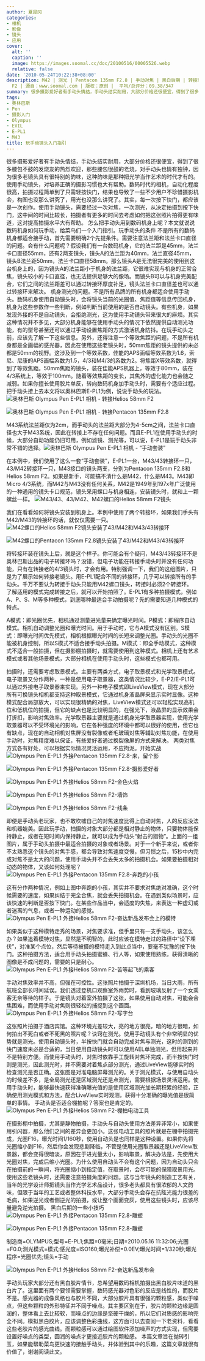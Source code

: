 ```yaml
---
author: 夏昆冈
categories:
- 相机
- 影像
- 镜头
- 应用
cover:
  alt: ''
  caption: ''
  image: https://images.soomal.cc/doc/20100516/00005526.webp
  relative: false
date: '2010-05-24T10:22:38+08:00'
description: M42 | 测光 | Pentacon 135mm F2.8 | 手动对焦 | 黑白后期 | 转接环 | 手动镜头 | Helios 58mm
  F2 | 源自：www.soomal.com | 版权：原创 |  平均/总评分：09.38/347
summary: 很多摄影爱好者有手动头情结，手动头结实耐用，大部分价格还很便宜，得到了很多腰包不鼓的发烧友的热烈欢迎，那些腰包很鼓的老烧，对手动头也情有独钟，因为很多老镜头具有很特别的韵味，这种韵味是那种把光学当作艺术的时代才有的。使用手动镜头，对培养正确的摄影习惯也大有帮助。数码时代的相机，自动化程度很高，拍摄过程简单到了只需轻按快门，结果也导致了一些不少用户不珍惜摄影机会，构图也没那么讲究了，用光也没那么讲究了。其实，每一次按下快门……
tags:
- 奥林巴斯
- Pen
- 摄影入门
- Olympus
- EVIL
- E-PL1
- M43
title: 玩手动镜头入门指引
---
```


很多摄影爱好者有手动头情结，手动头结实耐用，大部分价格还很便宜，得到了很多腰包不鼓的发烧友的热烈欢迎，那些腰包很鼓的老烧，对手动头也情有独钟，因为很多老镜头具有很特别的韵味，这种韵味是那种把光学当作艺术的时代才有的。使用手动镜头，对培养正确的摄影习惯也大有帮助。数码时代的相机，自动化程度很高，拍摄过程简单到了只需轻按快门，结果也导致了一些不少用户不珍惜摄影机会，构图也没那么讲究了，用光也没那么讲究了。其实，每一次按下快门，都应该是一次创作。使用手动镜头，需要经过一次对焦，一次测光，从决定拍摄到按下快门，这中间的时间比较长，拍摄者有更多的时间去考虑如何把这张照片拍得更有味道，这对提高拍摄水平大有帮助。
怎么把手动头用到数码机身上呢？本文就说说数码机身如何玩手动，给菜鸟们一个入门指引。玩手动头的条件
不是所有的数码机身都适合接手动，首先需要明确2个先提条件。需要注意法兰距和法兰卡口直径的问题。会有什么问题呢？假设我们有一台数码机身，它的法兰距是45mm，法兰卡口直径55mm，还有2两支镜头，镜头A的法兰距为40mm，法兰直径45mm，镜头B法兰距50mm，法兰卡口直径58mm。那么镜头A是无法很完美的使用到这台机身上的，因为镜头A的法兰距小于机身的法兰距，它很难实现与机身的正常合焦，镜头较小的卡口直径，也无法提供足够大的像场。而镜头B可以与机身完美配合，它们之间的法兰距差可以通过转接环厚度补足，镜头法兰卡口直径差也可以通过转接环来解决。
机身测光的问题。不是所有品牌的所有机身都适合使用手动头。数码机身使用自动镜头时，会将镜头当前的光圈值、焦距值等信息传回机身，机身为这些参数作一些判断，例如判断当前使用的是否自动镜头。有些机身，如果发现外接的不是自动镜头，会拒绝测光，这为使用手动镜头带来很大的麻烦。其实这种情况并不多见，大部分机身能够在使用手动头的情况下依然提供自动测光功能，有的型号甚至还可以通过手动设置焦距的方式激活机身防抖。在玩手动头之前，应该先了解一下这些信息。另外，还得注意一个等效焦距的问题，不是所有机身都是全画幅的感光器，因此在使用这些老镜头时，50mm焦距的镜头提供的未必都是50mm的视野。这涉及到一个等效系数，佳能的APS画幅等效系数为1.6，索尼、尼康的APS画幅系数为1.5，4/3和M4/3的系数为2。将焦距X等效系数，就得到了等效焦距。50mm焦距的镜头，装在佳能APS机器上，等效于80mm，装在4/3系统上，等效于100mm。随着等效焦距的变长，其焦外的虚化能力也会随之减弱。如果你擅长使用胶片单反，转向数码机身加手动头时，需要有个适应过程。
把手动头接上去本文将以奥林巴斯E-PL1为例，说说手动头的玩法。
![奥林巴斯 Olympus Pen E-PL1 相机 - 转接Helios 58mm F2](https://images.soomal.cc/doc/20100516/00005524.webp)




![奥林巴斯 Olympus Pen E-PL1 相机 - 转接Pentacon 135mm F2.8](https://images.soomal.cc/doc/20100516/00005525.webp)




M43系统法兰距仅为2cm，而手动头的法兰距大部分为4-5cm之间，法兰卡口直径也大于M43系统，因此在转接上不存在任何问题。而且E-PL1在使用手动头的时候，大部分自动功能仍旧可用，例如滤镜、测光等，可以说，E-PL1是玩手动头非常不错的选择。![奥林巴斯 Olympus Pen E-PL1 相机 - “手动套装”](https://images.soomal.cc/doc/20100516/00005526.webp)




在本例中，我们使用了这么一套“手动套装”，E-PL1一台，M43/43转接环一只，43/M42转接环一只，M43接口的镜头两支，分别为Pentacon 135mm F2.8和Helios 58mm F2。如果是新手，可能搞不清什么是M42，什么是M43。M43即 Micro 4/3系统，而M42与M43没有任何关系，M42是1949年到197x年广泛使用的一种通用的镜头卡口规范，镜头采用螺口与机身相连，安装镜头时，就和上一颗螺丝一样。
![M43/43、43/M42、M42螺口的Helios 58mm F2镜头](https://images.soomal.cc/doc/20100516/00005527.webp)




我们在看看如何将镜头安装到机身上。本例中使用了两个转接环，如果我们手头有M42/M43的转接环的话，就仅仅需要一只。![M42螺口的Helios 58mm F2镜头安装了43/M42和M43/43转接环](https://images.soomal.cc/doc/20100516/00005528.webp)




![M42螺口的Pentacon 135mm F2.8镜头安装了43/M42和M43/43转接环](https://images.soomal.cc/doc/20100516/00005529.webp)




将转接环装在镜头上后，就是这个样子。你可能会有个疑问，M43/43转接环不是奥林巴斯出品的电子转接环吗？没错，但电子功能在转接手动头时并没有任何功能，只有在转接老的4/3镜头时，才会有用。特别强调一下，我们的这组图片，只是为了展示如何转接老镜头。用E-PL1配合不同的转接环，几乎可以转接所有的手动头。千万不要认为转接手动头只能用M42螺口镜头，转接时必须2个转接环。
了解适用的模式完成转接之后，就可以开始拍照了。E-PL1有多种拍摄模式，例如A、P、S、M等多种模式，到底哪种最适合手动拍摄呢？先的需要知道几种模式的特点。

A模式：即光圈优先，相机通过测量进光量来确定曝光时间。P模式：即程序自动模式。相机自动调整光圈和曝光时间。用于手动时，它与A模式没有区别。S模式：即曝光时间优先模式，相机根据曝光时间的长短来调整光圈。手动头的光圈不能被机身控制，所以S模式不适合接手动头拍摄。M模式：即全手动模式，这种模式不适合一般拍摄，但在摄影棚拍摄时，就需要使用到这种模式。相机上还有艺术模式或者其他场景模式，大部分相机在使用手动头时，这些模式也都可用。

拍摄时，还需要考虑取景模式。主要有两类方式，电子取景模式和光学取景模式。
电子取景又分作两种，一种是使用电子取景器，这类情况比较少，E-P2/E-PL1可以通过外接电子取景器来实现。另外一种电子模式即LiveView模式，现在大部分所有可换镜头相机都支持这种取景模式，它通过机身液晶屏来显示实时显像。这种模式配合局部放大，可以实现很精确的对焦，LiveView模式还可以轻松实现高机位和低机位的拍摄，但它的缺点也是比较明显的，在强光下，液晶屏的显示效果会打折扣，影响对焦效率。光学取景器主要就是通过机身光学取景器实现，使用光学取景器可以不受环境光的影响，它在各种强度的环境中都可以很好的使用，但它也有缺点，现在的自动相机对焦屏没有裂像或者毛玻璃对焦等辅助对焦功能，在使用手动时，对焦精度难以保证，有些爱好者通过换裂像屏的方式来解决。
两类对焦方式各有好处，可以根据实际情况灵活运用，不应拘泥。开始实战
![Olympus Pen E-PL1 外接Pentacon 135mm F2.8-来，留个影](https://images.soomal.cc/doc/20100516/00005533.webp)




![Olympus Pen E-PL1 外接Pentacon 135mm F2.8-摄影爱好者](https://images.soomal.cc/doc/20100516/00005534.webp)




![Olympus Pen E-PL1 外接Helios 58mm F2-金色火焰](https://images.soomal.cc/doc/20100521/00005583.webp)




![Olympus Pen E-PL1 外接Helios 58mm F2-墙饰](https://images.soomal.cc/doc/20100521/00005585.webp)




![Olympus Pen E-PL1 外接Helios 58mm F2-线条](https://images.soomal.cc/doc/20100521/00005586.webp)




即便是手动头老玩家，也不敢吹嘘自己的对焦速度比得上自动对焦，人的反应没法和机器媲美。因此玩手动，拍摄的对象大部分都是相对静止的物体，只要物体能保持静止，或者在短时间内保持静止，就可以成为手动头“射击的猎物”。上面的一组图片，属于手动头拍摄中最适合拍摄的对象或者场景。对于一个新手来说，或者你不太熟悉这个镜头的对焦手感，都会导致对焦速度变慢，但习惯之后，15秒中内完成对焦不是太大的问题，使用手动头并不会丢失太多的拍摄机会。如果要拍摄相对动态的物体，又该如何处理呢？
![Olympus Pen E-PL1 外接Pentacon 135mm F2.8-奔跑的小孩](https://images.soomal.cc/doc/20100516/00005532.webp)




这有分作两种情况，例如上图中奔跑的小孩，其实并不要求对焦绝对准确，这个时候需要的速度，如果纠结于完全合焦，就会丢失拍摄机会。在遇到类似场景时，应该快速的判断是否按下快门。在某些作品当中，会适度的失焦，来表达一种虚幻或者迷离的气息，或者一种运动的感觉。![Olympus Pen E-PL1 外接Helios 58mm F2-奋达新品发布会上的模特](https://images.soomal.cc/doc/20100521/00005588.webp)




如果类似于这种模特走秀的场景，对焦要求准，但手里只有一支手动头，该怎么办？如果追着模特对焦，显然是不明智的，此时应该在模特走过的路径中“设下埋伏”，对准某个点位，然后等待被摄的模特走入到此点当中，要毫不犹豫的按下快门。这种拍摄方法，适合用手动头拍摄蜜蜂、行人等，如果使用熟练，获得清晰的图像是不成问题的，需要的只是耐心。![Olympus Pen E-PL1 外接Helios 58mm F2-苦等起飞的乘客](https://images.soomal.cc/doc/20100521/00005587.webp)




手动对焦效率并不高，但强在可控性。这张照片拍摄于深圳机场，当日大雨，所有航班全部长时间延误。我们透过登机口观察室外雨势时，看到玻璃反射了一个女乘客无奈等待的样子。于是镜头对着室外拍摄了这张，如果使用自动对焦，可能会合焦困难，而使用手动对焦则很轻松的捕捉到这个画面。![Olympus Pen E-PL1 外接Helios 58mm F2-写字台](https://images.soomal.cc/doc/20100521/00005584.webp)




这张照片拍摄于酒店宾馆。这种环境光差较大，亮的地方很亮，暗的地方很暗，如何拍出不死白或者不死黑的照片呢？诀窍在测光。使用手动镜头有个非常明显的优势就是测光。使用自动镜头时，半按快门就会自动完成对焦与测光，这时的测到的快门速度未必是合适的，当日使用自动镜头时可以使用AEL单独测光，但用起来并不是特别方便。而使用手动头时，对焦时依靠手工旋转对焦环完成，而半按快门时则是测光，因此测光时，并不需要对着焦点部分测光，通过LiveView能够实时的检查测光是否正确。这张图是对准电脑屏幕测光的。关于测光模式，与使用自动头的时候差不多，是全局测光还是区域测光还是点测光，需要根据场景灵活运用。使用手动头时，能够最快速获得准确曝光值的是使用区域测光加长期积累的经验，正确使用测光模式和方法，配合LiveView实时观测，获得十分准确的曝光值是很简单的事情。
手动头是否适合棚拍呢？答案也是肯定的。![Olympus Pen E-PL1 外接Helios 58mm F2-棚拍电动工具](https://images.soomal.cc/doc/20100516/00005535.webp)




在摄影棚中拍摄，尤其是静物拍摄，手动头与自动头使用方法差异非常小，如果使用引闪器，那么他们之间的差异会更加小。这张电动工具的照片就是在棚中拍摄完成，光圈F16，曝光时间1/160秒，使用自动头是也同样是这种设置。如果你先将光圈缩小到F16，然后你会发现悲剧降临，不管是使用光圈取景器还是LiveView取景器，都会变得很暗淡，原因在于进光量太小，影响取景，解决办法是，先使用大光圈对焦，完成后缩小光圈。为什么使用自动头不会有这个问题，因为自动头只会在拍摄前的一瞬间，将光圈缩小到指定值，在取景时，会尽可能的保障取景用光。使用这些老镜头时，还需要注意拍摄角度的问题。这与当年镜头的制造工艺有关，当年的光学设计师把镜头当作光学艺术品设计，很多老头都具有很浓郁的人文韵味，但限于当年的工艺或者整体科技水平，大部分手动头会存在抗眩光能力很差的毛病，如果逆光或者侧逆光的拍摄，或让整个画面变灰，使用这些镜头时，应该尽量避免逆光拍摄。
黑白后期的一些小技巧![Olympus Pen E-PL1 外接Pentacon 135mm F2.8-雕塑](https://images.soomal.cc/doc/20100516/00005530.webp)




![Olympus Pen E-PL1 外接Pentacon 135mm F2.8-雕塑](https://images.soomal.cc/doc/20100516/00005531.webp)

制造商=OLYMPUS;型号=E-PL1;焦距=0毫米;日期=2010.05.16 11:32:06;光圈=F0.0;测光模式=模式;感光度=ISO160;曝光补偿=0.0EV;曝光时间=1/320秒;曝光程序=光圈优先;镜头=手动


![Olympus Pen E-PL1 外接Helios 58mm F2-奋达新品发布会](https://images.soomal.cc/doc/20100521/00005589.webp)




手动头玩家大部分还有黑白胶片情节，总希望用数码相机拍摄出黑白胶片味道的黑白片了。这里面有两个要领需要掌握，数码感光器对色彩的反应是线性的，而胶片不是。感光器的成像风格也与胶片不同，大部分胶片具有很强的颗粒感，类似于噪点，但这些颗粒的外形特征并不同于噪点。其主要区别在于，胶片的颗粒边缘是圆润的，整体看上去比较软，而噪点的边缘是坚硬干燥的，所以它们对质感的影响完全不同。模拟黑白胶片，应该调整色彩曲线，这方面可以去查阅一下老资料，看看这些老胶片的感光曲线。而颗粒感可以通过绘图软件添加噪声的方式实现，但需要设置好噪点的类型，圆润的噪点才更接近胶片的颗粒感。
本篇文章旨在抛砖引玉，如果能帮助菜鸟更快速的接触手动头，并体验到其中的乐趣，这篇文章就很有价值了，谢谢阅读此文。